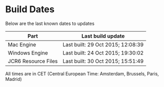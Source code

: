 # Build Dates

Below are the last known dates to updates

Part | Last build update
-----|-----
Mac Engine | Last built: 29 Oct 2015; 12:08:39
Windows Engine | Last built: 24 Oct 2015; 19:30:02
JCR6 Resource Files | Last built: 30 Oct 2015; 15:51:49
All times are in CET (Central European Time: Amsterdam, Brussels, Paris, Madrid)



